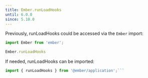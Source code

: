 ```yaml
---
title: Ember.runLoadHooks
until: 6.0.0
since: 5.10.0
---
```



Previously, runLoadHooks could be accessed via the `Ember` import:
```js
import Ember from 'ember';

Ember.runLoadHooks
```

 If needed, runLoadHooks can be imported:
```js
import { runLoadHooks } from '@ember/application';```

